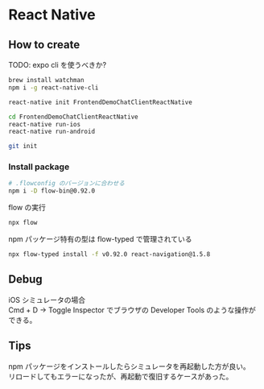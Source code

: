 # React Native

## How to create

TODO: expo cli を使うべきか?

```sh
brew install watchman
npm i -g react-native-cli
```

```sh
react-native init FrontendDemoChatClientReactNative

cd FrontendDemoChatClientReactNative
react-native run-ios
react-native run-android
```

```sh
git init
```

### Install package

```sh
# .flowconfig のバージョンに合わせる
npm i -D flow-bin@0.92.0
```

flow の実行

```sh
npx flow
```

npm パッケージ特有の型は flow-typed で管理されている

```sh
npx flow-typed install -f v0.92.0 react-navigation@1.5.8
```

## Debug

iOS シミュレータの場合  
Cmd + D -> Toggle Inspector
でブラウザの Developer Tools のような操作ができる。

## Tips

npm パッケージをインストールしたらシミュレータを再起動した方が良い。  
リロードしてもエラーになったが、再起動で復旧するケースがあった。
